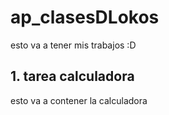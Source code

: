 # ap_clasesDLokos
esto va a tener mis trabajos :D

## 1. tarea calculadora
esto va a contener la calculadora 
